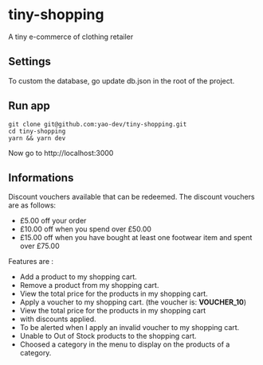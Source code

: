 # tiny-shopping
A tiny e-commerce of clothing retailer

## Settings

To custom the database, go update db.json in the root of the project.

## Run app

```
git clone git@github.com:yao-dev/tiny-shopping.git
cd tiny-shopping
yarn && yarn dev
```
Now go to http://localhost:3000

## Informations

Discount vouchers available that can be redeemed. The discount vouchers are as follows:
* £5.00 off your order
* £10.00 off when you spend over £50.00
* £15.00 off when you have bought at least one footwear item and spent over £75.00

Features are :

* Add a product to my shopping cart.
* Remove a product from my shopping cart.
* View the total price for the products in my shopping
cart.
* Apply a voucher to my shopping cart. (the voucher is: **VOUCHER_10**)
* View the total price for the products in my shopping cart
* with discounts applied.
* To be alerted when I apply an invalid voucher to my shopping
cart.
* Unable to Out of Stock products to the shopping cart.
*  Choosed a category in the menu to display on the products of a category.
